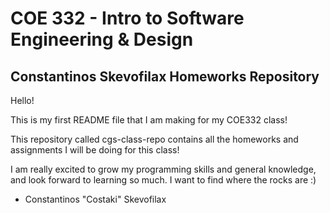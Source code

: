 # COE 332 - Intro to Software Engineering & Design
## Constantinos Skevofilax Homeworks Repository

Hello!

This is my first README file that I am making for my COE332 class!

This repository called cgs-class-repo contains all the homeworks and assignments I will
be doing for this class!

I am really excited to grow my programming skills and general knowledge, and look forward 
to learning so much. I want to find where the rocks are :)

- Constantinos "Costaki" Skevofilax



